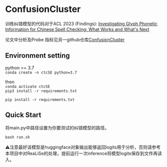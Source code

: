 # ConfusionCluster

训练纠错模型的代码对于ACL 2023 (Findings): [Investigating Glyph Phonetic Information for Chinese Spell Checking: What Works and What's Next](https://arxiv.org/abs/2212.04068)

论文中分析及Probe 指标见另一github仓库[ConfusionCluster](https://github.com/piglaker/SpecialEdition)

## Environment setting

python >= 3.7 \
`conda create -n ctcSE python=3.7` 

then \
`conda activate ctcSE` \
`pip3 install -r requirements.txt` 

```
pip install -r requirements.txt
```

## Quick Start

将main.py中路径设置为你要测试的纠错模型的路径。  

`bash run.sh`

⚠️注意最好该模型是huggingface对象输出能够返回logits用于分析，否则请参考本项目中对ReaLiSe的处理，提前运行一次inference将模型logits保存到文件再读入。



